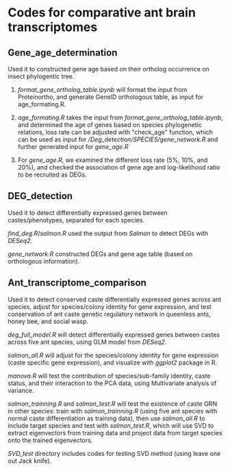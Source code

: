 # Codes for comparative ant brain transcriptomes
## Gene_age_determination
Used it to constructed gene age based on their ortholog occurrence on insect phylogentic tree.

1) *format_gene_ortholog_table.ipynb* will format the input from Proteinortho, and generate GeneID orthologous table, as input for age_formating.R.

2) *age_formating.R* takes the input from *format_gene_ortholog_table.ipynb*, and determined the age of genes based on species phylogenetic relations, loss rate can be adjusted with "check_age" function, which can be used as input for */Deg_detection/SPECIES/gene_network.R* and further generated input for *gene_age.R*

3) For *gene_age.R*, we examined the different loss rate (5%, 10%, and 20%), and checked the association of gene age and log-likelihood ratio to be recruited as DEGs.

## DEG_detection
Used it to detect differentially expressed genes between castes/phenotypes, separated for each species.

*find\_deg.R*/*salmon.R* used the output from _Salmon_ to detect DEGs with _DESeq2_.

*gene_network.R* constructed DEGs and gene age table (based on orthologous information).

## Ant_transcriptome_comparison
Used it to detect conserved caste differentially expressed genes across ant species, adjust for species/colony identity for gene expression, and test conservation of ant caste genetic regulatory network in queenless ants, honey bee, and social wasp.

*deg_full_model.R* will detect differentially expressed genes between castes across five ant species, using GLM model from *DESeq2*.

*salmon_all.R* will adjust for the species/colony identity for gene expression (caste specific gene expression), and visualize with *ggplot2* package in R.

*manova.R* will test the contribution of species/sub-family identity, caste status, and their interaction to the PCA data, using Multivariate analysis of variance.

*salmon_trainning.R* and *salmon_test.R* will test the existence of caste GRN in other species: train with *salmon_trainning.R* (using five ant species with normal caste differentiation as training data), then use *salmon_all.R* to include target species and test with *salmon_test.R*, which will use SVD to extract eigenvectors from training data and project data from target species onto the trained eigenvectors.

*SVD_test* directory includes codes for testing SVD method (using leave one out Jack knife).

